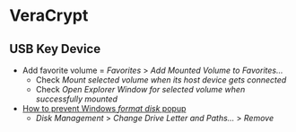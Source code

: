 # VeraCrypt

## USB Key Device

* Add favorite volume = _Favorites_ > _Add Mounted Volume to Favorites..._
  * Check _Mount selected volume when its host device gets connected_
  * Check _Open Explorer Window for selected volume when successfully mounted_
* [How to prevent Windows _format disk_ popup](https://superuser.com/a/49385)
  * _Disk Management_ > _Change Drive Letter and Paths..._ > _Remove_
